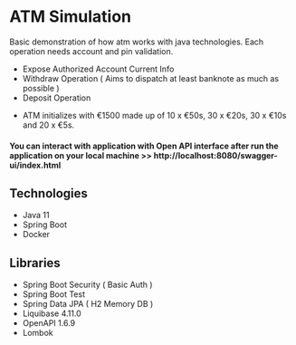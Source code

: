 # ATM Simulation
 Basic demonstration of how atm works with java technologies. 
 Each operation needs account and pin validation.
 - Expose Authorized Account Current Info
 - Withdraw Operation ( Aims to dispatch at least banknote as much as possible )
 - Deposit Operation
 
 * ATM initializes with €1500 made up of 10 x €50s, 30 x €20s, 30 x €10s and 20 x €5s.
 
 
 #### You can interact with application with Open API interface after run the application on your local machine >> http://localhost:8080/swagger-ui/index.html
 
 ## Technologies
 - Java 11
 - Spring Boot
 - Docker
 
 ## Libraries
 - Spring Boot Security ( Basic Auth )
 - Spring Boot Test
 - Spring Data JPA ( H2 Memory DB )
 - Liquibase 4.11.0
 - OpenAPI 1.6.9
 - Lombok
